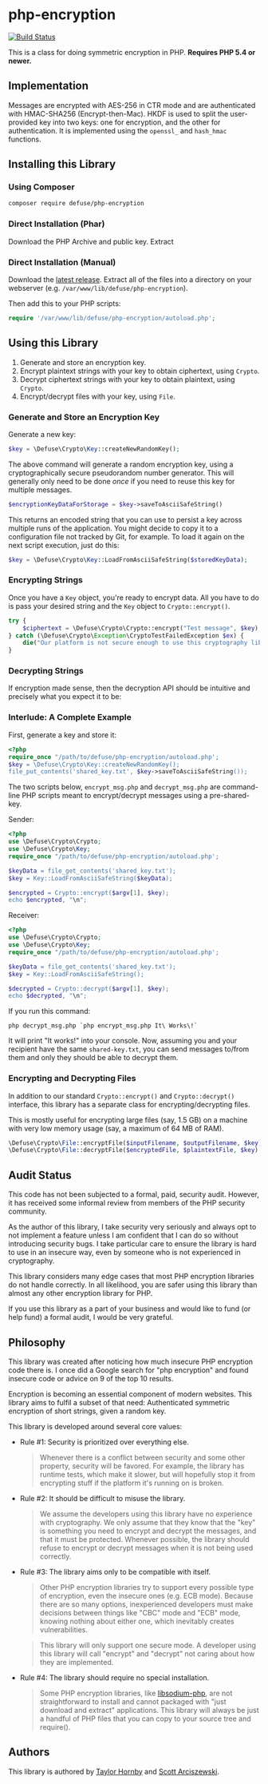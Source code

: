 php-encryption
===============

[![Build Status](https://travis-ci.org/defuse/php-encryption.svg?branch=master)](https://travis-ci.org/defuse/php-encryption)

This is a class for doing symmetric encryption in PHP. **Requires PHP 5.4 or newer.**

Implementation
--------------

Messages are encrypted with AES-256 in CTR mode and are authenticated with
HMAC-SHA256 (Encrypt-then-Mac). HKDF is used to split the user-provided key into
two keys: one for encryption, and the other for authentication. It is
implemented using the `openssl_` and `hash_hmac` functions.

## Installing this Library

### Using Composer

```sh
composer require defuse/php-encryption
```

### Direct Installation (Phar)

Download the PHP Archive and public key. Extract 

### Direct Installation (Manual)

Download the [latest release](https://github.com/defuse/php-encryption/releases). Extract all of the files into a directory on your webserver (e.g. `/var/www/lib/defuse/php-encryption`).

Then add this to your PHP scripts:

```php
require '/var/www/lib/defuse/php-encryption/autoload.php';
```

## Using this Library

1. Generate and store an encryption key.
2. Encrypt plaintext strings with your key to obtain ciphertext, using `Crypto`.
3. Decrypt ciphertext strings with your key to obtain plaintext, using `Crypto`.
4. Encrypt/decrypt files with your key, using `File`.

### Generate and Store an Encryption Key

Generate a new key:

```php
$key = \Defuse\Crypto\Key::createNewRandomKey();
````

The above command will generate a random encryption key, using a 
cryptographically secure pseudorandom number generator. This will generally only
need to be done *once* if you need to reuse this key for multiple messages.

```php
$encryptionKeyDataForStorage = $key->saveToAsciiSafeString()
```

This returns an encoded string that you can use to persist a key across multiple
runs of the application. You might decide to copy it to a configuration file
not tracked by Git, for example. To load it again on the next script execution,
just do this:

```php
$key = \Defuse\Crypto\Key::LoadFromAsciiSafeString($storedKeyData);
```

### Encrypting Strings

Once you have a `Key` object, you're ready to encrypt data. All you have to do
is pass your desired string and the `Key` object to `Crypto::encrypt()`.

```php
try {
    $ciphertext = \Defuse\Crypto\Crypto::encrypt("Test message", $key);
} catch (\Defuse\Crypto\Exception\CryptoTestFailedException $ex) {
    die("Our platform is not secure enough to use this cryptography library.");
}
```

### Decrypting Strings

If encryption made sense, then the decryption API should be intuitive and
precisely what you expect it to be:


### Interlude: A Complete Example

First, generate a key and store it:

```php
<?php
require_once "/path/to/defuse/php-encryption/autoload.php';
$key = \Defuse\Crypto\Key::createNewRandomKey();
file_put_contents('shared_key.txt', $key->saveToAsciiSafeString());
```

The two scripts below, `encrypt_msg.php` and `decrypt_msg.php` are command-line
PHP scripts meant to encrypt/decrypt messages using a pre-shared-key.

Sender:

```php
<?php
use \Defuse\Crypto\Crypto;
use \Defuse\Crypto\Key;
require_once "/path/to/defuse/php-encryption/autoload.php';

$keyData = file_get_contents('shared_key.txt');
$key = Key::LoadFromAsciiSafeString($keyData);

$encrypted = Crypto::encrypt($argv[1], $key);
echo $encrypted, "\n";
```

Receiver:

```php
<?php
use \Defuse\Crypto\Crypto;
use \Defuse\Crypto\Key;
require_once "/path/to/defuse/php-encryption/autoload.php';

$keyData = file_get_contents('shared_key.txt');
$key = Key::LoadFromAsciiSafeString();

$decrypted = Crypto::decrypt($argv[1], $key);
echo $decrypted, "\n";
```

If you run this command:

    php decrypt_msg.php `php encrypt_msg.php It\ Works\!`

It will print "It works!" into your console. Now, assuming you and your 
recipient have the same `shared-key.txt`, you can send messages to/from them and
only they should be able to decrypt them.

### Encrypting and Decrypting Files

In addition to our standard `Crypto::encrypt()` and `Crypto::decrypt()` 
interface, this library has a separate class for encrypting/decrypting files.

This is mostly useful for encrypting large files (say, 1.5 GB) on a machine with
very low memory usage (say, a maximum of 64 MB of RAM).

```php
\Defuse\Crypto\File::encryptFile($inputFilename, $outputFilename, $key);
\Defuse\Crypto\File::decryptFile($encryptedFile, $plaintextFile, $key);
```

Audit Status
-------------

This code has not been subjected to a formal, paid, security audit. However, it
has received some informal review from members of the PHP security community.

As the author of this library, I take security very seriously and always opt to
not implement a feature unless I am confident that I can do so without
introducing security bugs. I take particular care to ensure the library is hard
to use in an insecure way, even by someone who is not experienced in
cryptography.

This library considers many edge cases that most PHP encryption libraries do not
handle correctly. In all likelihood, you are safer using this library than
almost any other encryption library for PHP.

If you use this library as a part of your business and would like to fund (or
help fund) a formal audit, I would be very grateful.

Philosophy
-----------

This library was created after noticing how much insecure PHP encryption code
there is. I once did a Google search for "php encryption" and found insecure
code or advice on 9 of the top 10 results.

Encryption is becoming an essential component of modern websites. This library
aims to fulfil a subset of that need: Authenticated symmetric encryption of
short strings, given a random key.

This library is developed around several core values:

- Rule #1: Security is prioritized over everything else.

    > Whenever there is a conflict between security and some other property,
    > security will be favored. For example, the library has runtime tests,
    > which make it slower, but will hopefully stop it from encrypting stuff
    > if the platform it's running on is broken.

- Rule #2: It should be difficult to misuse the library.

    > We assume the developers using this library have no experience with
    > cryptography. We only assume that they know that the "key" is something
    > you need to encrypt and decrypt the messages, and that it must be
    > protected. Whenever possible, the library should refuse to encrypt or
    > decrypt messages when it is not being used correctly.

- Rule #3: The library aims only to be compatible with itself.

    > Other PHP encryption libraries try to support every possible type of
    > encryption, even the insecure ones (e.g. ECB mode). Because there are so
    > many options, inexperienced developers must make decisions between
    > things like "CBC" mode and "ECB" mode, knowing nothing about either one,
    > which inevitably creates vulnerabilities.

    > This library will only support one secure mode. A developer using this
    > library will call "encrypt" and "decrypt" not caring about how they are
    > implemented.

- Rule #4: The library should require no special installation.

    > Some PHP encryption libraries, like [libsodium-php](https://github.com/jedisct1/libsodium-php),
    > are not straightforward to install and cannot packaged with "just download
    > and extract" applications. This library will always be just a handful of
    > PHP files that you can copy to your source tree and require().

Authors
---------

This library is authored by [Taylor Hornby](https://bqp.io) and [Scott Arciszewski](https://paragonie.com/blog/author/scott-arciszewski).
